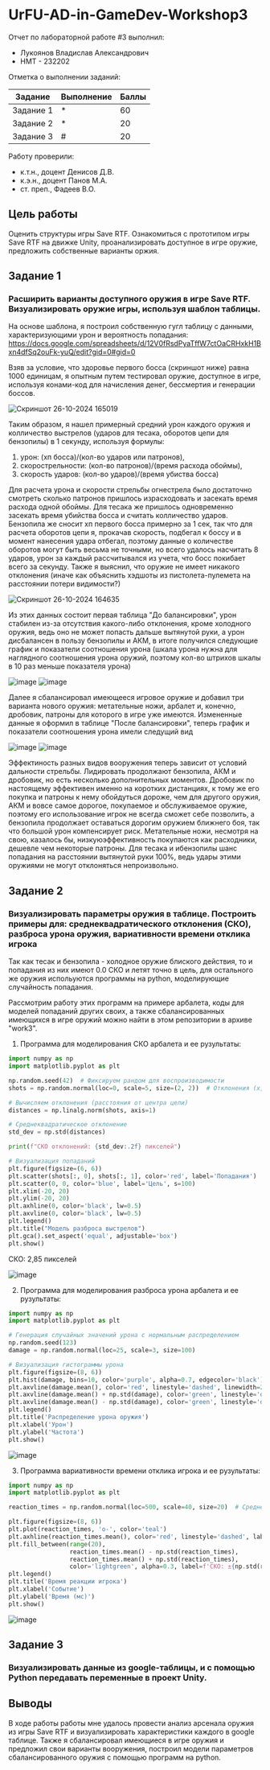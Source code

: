 # UrFU-AD-in-GameDev-Workshop3
Отчет по лабораторной работе #3 выполнил:
- Лукоянов Владислав Александрович
- НМТ - 232202
  
Отметка о выполнении заданий:

| Задание | Выполнение | Баллы |
| ------ | ------ | ------ |
| Задание 1 | * | 60 |
| Задание 2 | * | 20 |
| Задание 3 | # | 20 |

Работу проверили:
- к.т.н., доцент Денисов Д.В.
- к.э.н., доцент Панов М.А.
- ст. преп., Фадеев В.О.

## Цель работы
Оценить структуры игры Save RTF. Ознакомиться с прототипом игры Save RTF на движке Unity, проанализировать доступное в игре оружие, предложить собственные варианты оржия.
## Задание 1
### Расширить варианты доступного оружия в игре Save RTF. Визуализировать оружие игры, используя шаблон таблицы.
На основе шаблона, я построил собственную гугл таблицу с данными, характеризующими урон и вероятность попадания: https://docs.google.com/spreadsheets/d/12V0fRsdPyaTffW7ctOaCRHxkH1Bxn4dfSq2ouFk-yuQ/edit?gid=0#gid=0

Взяв за условие, что здоровье первого босса (скриншот ниже) равна 1000 единицам, я опытным путем тестировал оружие, доступное в игре, используя конами-код для начисления денег, бессмертия и генерации боссов.
  
![Скриншот 26-10-2024 165019](https://github.com/user-attachments/assets/2a1dcadd-feac-401e-b960-9f1befd72a90)

Таким образом, я нашел примерный средний урон каждого оружия и колличество выстрелов (ударов для тесака, оборотов цепи для бензопилы) в 1 секунду, используя формулы: 
1. урон: (хп босса)/(кол-во ударов или патронов), 
2. скорострельности: (кол-во патронов)/(время расхода обоймы), 
3. скорость ударов: (кол-во ударов)/(время убиства босса)

Для расчета урона и скорости стрельбы огнестрела было достаточно смотреть сколько патронов пришлось израсходовать и засекать время расхода одной обоймы. Для тесака же пришлось одновременно засекать время убийства босса и считать колличество ударов. Бензопила же сносит хп первого босса примерно за 1 сек, так что для расчета оборотов цепи я, прокачав скорость, подбегал к боссу и в момент нанесения удара отбегал, поэтому данные о количестве оборотов могут быть весьма не точными, но всего удалось насчитать 8 ударов, урон за каждый рассчитывался из учета, что босс покибает всего за секунду.
Также я выяснил, что оружие не имеет никакого отклонения (иначе как объяснить хэдшоты из пистолета-пулемета на расстоянии потери видимости?)

![Скриншот 26-10-2024 164635](https://github.com/user-attachments/assets/b0e1c831-0c1e-4569-8e3e-dfc89ec501ef)

Из этих данных состоит первая таблица "До балансировки", урон стабилен из-за отсутствия какого-либо отклонения, кроме холодного оружия, ведь оно не может попасть дальше вытянутой руки, а урон дисбалансен в пользу бензопилы и АКМ, в итоге получился следующие график и показатели соотношения урона (шкала урона нужна для наглядного соотношения урона оружий, поэтому кол-во штрихов шкалы в 10 раз меньше показателя урона)

![image](https://github.com/user-attachments/assets/5dd425ba-fbac-4c7d-bb71-4c5e660fde36) 
![image](https://github.com/user-attachments/assets/a29cbf55-f6da-4465-bea0-c9f427053a87)

Далее я сбалансировал имеющееся игровое оружие и добавил три варианта нового оружия: метательные ножи, арбалет и, конечно, дробовик, патроны для которого в игре уже имеются. Измененные данные я оформил в таблице "После балансировки", теперь график и показатели соотношения урона имели следущий вид

![image](https://github.com/user-attachments/assets/1fa01dff-951f-487d-8d5e-f0b31c2fd6af)
![image](https://github.com/user-attachments/assets/a41a87cc-06f6-4d42-9ec7-fe19b5f84c1a)

Эффектиность разных видов вооружения теперь зависит от условий дальности стрельбы. Лидировать продолжают бензопила, АКМ и дробовик, но есть несколько дополнительных моментов. Дробовик по настоящему эффективен именно на коротких дистанциях, к тому же его покупка и патроны к нему обойдуться дороже, чем для другого оружия, АКМ и вовсе самое дорогое, покупаемое и обслуживаемое оружие, поэтому его использование игрок не всегда сможет себе позволить, а бензопила продолжает оставаться дорогим оружием ближнего боя, так что большой урон компенсирует риск. Метательные ножи, несмотря на свою, казалось бы, низкуюэффективность покупаются как расходники, дешевле чем некоторые патроны. Для тесака и ибензопилы шанс попадания на расстоянии вытянутой руки 100%, ведь удары этими оружиями не могут отклоняться непроизвольно.

## Задание 2
### Визуализировать параметры оружия в таблице. Построить примеры для: среднеквадратического отклонения (СКО), разброса урона оружия, вариативности времени отклика игрока 

Так как тесак и бензопила - холодное оружие блиского действия, то и попадания из них имеют 0.0 CКО и летят точно в цель, для остального же оружия испольуются программы на python, моделирующие случайность попадания.

Рассмотрим работу этих программ на примере арбалета, коды для моделей попаданий других своих, а также сбалансированных имеющихся в игре оружий можно найти в этом репозитории в архиве "work3". 

1. Программа для моделирования СКО арбалета и ее рузультаты:

```py
import numpy as np
import matplotlib.pyplot as plt

np.random.seed(42)  # Фиксируем рандом для воспроизводимости
shots = np.random.normal(loc=0, scale=5, size=(2, 2))  # Отклонения (x, y) из арбалета произведено 2 выстрела

# Вычисляем отклонения (расстояния от центра цели)
distances = np.linalg.norm(shots, axis=1)

# Среднеквадратическое отклонение
std_dev = np.std(distances)

print(f"СКО отклонений: {std_dev:.2f} пикселей")

# Визуализация попаданий
plt.figure(figsize=(6, 6))
plt.scatter(shots[:, 0], shots[:, 1], color='red', label='Попадания')
plt.scatter(0, 0, color='blue', label='Цель', s=100)
plt.xlim(-20, 20)
plt.ylim(-20, 20)
plt.axhline(0, color='black', lw=0.5)
plt.axvline(0, color='black', lw=0.5)
plt.legend()
plt.title("Модель разброса выстрелов")
plt.gca().set_aspect('equal', adjustable='box')
plt.show()
```
СКО: 2,85 пикселей

![image](https://github.com/user-attachments/assets/16deee94-7c0d-4ad9-9713-3edae4fd3b28)

2. Программа для моделирования разброса урона арбалета и ее рузультаты:

```py
import numpy as np
import matplotlib.pyplot as plt

# Генерация случайных значений урона с нормальным распределением
np.random.seed(123)
damage = np.random.normal(loc=25, scale=3, size=100)  

# Визуализация гистограммы урона
plt.figure(figsize=(8, 6))
plt.hist(damage, bins=10, color='purple', alpha=0.7, edgecolor='black')
plt.axvline(damage.mean(), color='red', linestyle='dashed', linewidth=2, label=f'Среднее: {damage.mean():.2f}')
plt.axvline(damage.mean() + np.std(damage), color='green', linestyle='dotted', label=f'СКО: {np.std(damage):.2f}')
plt.axvline(damage.mean() - np.std(damage), color='green', linestyle='dotted')
plt.legend()
plt.title('Распределение урона оружия')
plt.xlabel('Урон')
plt.ylabel('Частота')
plt.show()
```

![image](https://github.com/user-attachments/assets/e85b69cd-80ea-4e57-8a9f-9abd60235457)

3. Программа вариативности времени отклика игрока и ее рузультаты:

```py
import numpy as np
import matplotlib.pyplot as plt

reaction_times = np.random.normal(loc=500, scale=40, size=20)  # Среднее время = 500 мс

plt.figure(figsize=(8, 6))
plt.plot(reaction_times, 'o-', color='teal')
plt.axhline(reaction_times.mean(), color='red', linestyle='dashed', label=f'Среднее: {reaction_times.mean():.2f} мс')
plt.fill_between(range(20),
                 reaction_times.mean() - np.std(reaction_times),
                 reaction_times.mean() + np.std(reaction_times),
                 color='lightgreen', alpha=0.3, label=f'СКО: ±{np.std(reaction_times):.2f} мс')
plt.legend()
plt.title('Время реакции игрока')
plt.xlabel('Событие')
plt.ylabel('Время (мс)')
plt.show()
```

![image](https://github.com/user-attachments/assets/0fabadc6-ee85-4066-baf8-fb43bb767b23)


## Задание 3
### Визуализировать данные из google-таблицы, и с помощью Python передавать переменные в проект Unity.

## Выводы

В ходе работы работы мне удалось провести анализ арсенала оружия из игры Save RTF и визуализировать характеристики каждого в google таблице. Также я сбалансировал имеющиеся в игре оружия и предложил свои варианты вооружения, построил модели параметров сбалансированного оружия с помощью программ на python. 
